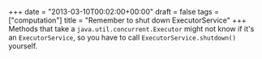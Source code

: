 +++
date = "2013-03-10T00:02:00+00:00"
draft = false
tags = ["computation"]
title = "Remember to shut down ExecutorService"
+++
Methods that take a `java.util.concurrent.Executor` might not know if it's an `ExecutorService`, so you have to call `ExecutorService.shutdown()` yourself.
